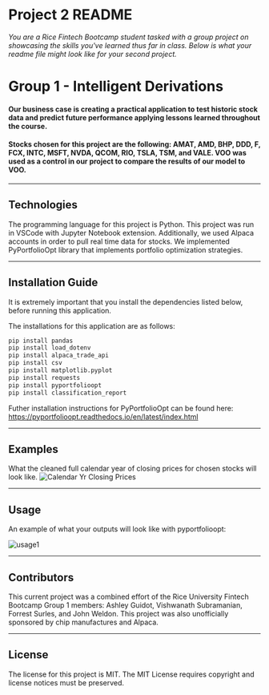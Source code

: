 # Project 2 README

*You are a Rice Fintech Bootcamp student tasked with a group project on showcasing the skills you've learned thus far in class. Below is what your readme file might look like for your second project.*

# Group 1 - Intelligent Derivations



####

####
#### Our business case is creating a practical application to test historic stock data and predict future performance applying lessons learned throughout the course.
####
#### Stocks chosen for this project are the following: AMAT, AMD, BHP, DDD, F, FCX, INTC, MSFT, NVDA, QCOM, RIO, TSLA, TSM, and VALE. VOO was used as a control in our project to compare the results of our model to VOO.
---

## Technologies

The programming language for this project is Python. This project was run in VSCode with Jupyter Notebook extension. Additionally, we used Alpaca accounts in order to pull real time data for stocks. We implemented PyPortfolioOpt library that implements portfolio optimization strategies.



---

## Installation Guide

It is extremely important that you install the dependencies listed below, before running this application.

The installations for this application are as follows:
```python
pip install pandas
pip install load_dotenv
pip install alpaca_trade_api
pip install csv
pip install matplotlib.pyplot
pip install requests
pip install pyportfolioopt
pip install classification_report
```
Futher installation instructions for PyPortfolioOpt can be found here: https://pyportfolioopt.readthedocs.io/en/latest/index.html

---

## Examples

What the cleaned full calendar year of closing prices for chosen stocks will look like.
![Calendar Yr Closing Prices](https://user-images.githubusercontent.com/85652410/136720277-535ac9c8-7bd1-4387-a6a1-a580780ce352.png)



---

## Usage

An example of what your outputs will look like with pyportfolioopt:

![usage1](https://user-images.githubusercontent.com/85652410/136723182-eb972e18-bf42-4a51-926e-81fc23a8b10a.PNG)



---

## Contributors

This current project was a combined effort of the Rice University Fintech Bootcamp Group 1 members: Ashley Guidot, Vishwanath Subramanian, Forrest Surles, and John Weldon. This project was also unofficially sponsored by chip manufactures and Alpaca.

---

## License

The license for this project is MIT. The MIT License requires copyright and license notices must be preserved.
